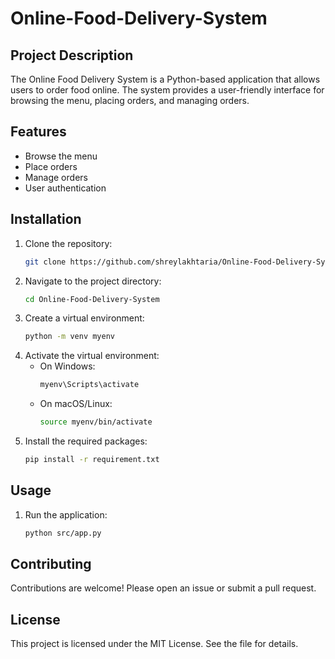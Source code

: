 # Online-Food-Delivery-System

## Project Description
The Online Food Delivery System is a Python-based application that allows users to order food online. The system provides a user-friendly interface for browsing the menu, placing orders, and managing orders.

## Features
- Browse the menu
- Place orders
- Manage orders
- User authentication

## Installation
1. Clone the repository:
    ```sh
    git clone https://github.com/shreylakhtaria/Online-Food-Delivery-System
    ```
2. Navigate to the project directory:
    ```sh
    cd Online-Food-Delivery-System
    ```
3. Create a virtual environment:
    ```sh
    python -m venv myenv
    ```
4. Activate the virtual environment:
    - On Windows:
        ```sh
        myenv\Scripts\activate
        ```
    - On macOS/Linux:
        ```sh
        source myenv/bin/activate
        ```
5. Install the required packages:
    ```sh
    pip install -r requirement.txt
    ```

## Usage
1. Run the application:
    ```sh
    python src/app.py
    ```

## Contributing
Contributions are welcome! Please open an issue or submit a pull request.

## License
This project is licensed under the MIT License. See the  file for details.

